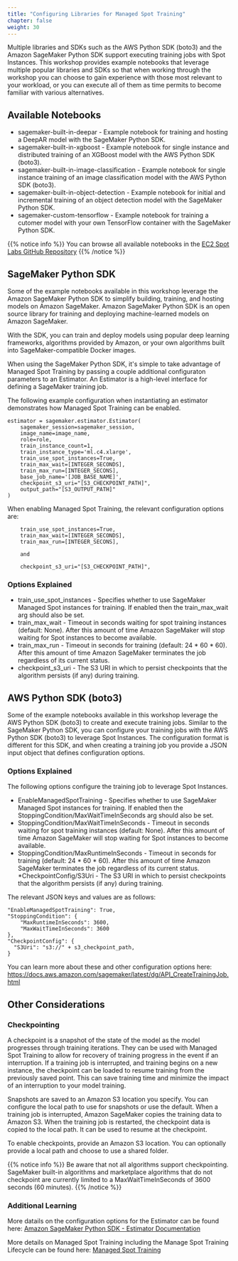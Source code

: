 ```yaml
---
title: "Configuring Libraries for Managed Spot Training"
chapter: false
weight: 30
---
```


Multiple libraries and SDKs such as the AWS Python SDK (boto3) and the Amazon SageMaker Python SDK support executing training jobs with Spot Instances. This workshop provides example notebooks that leverage multiple popular libraries and SDKs so that when working through the workshop you can choose to gain experience with those most relevant to your workload, or you can execute all of them as time permits to become familiar with various alternatives.

## Available Notebooks

* sagemaker-built-in-deepar - Example notebook for training and hosting a DeepAR model with the SageMaker Python SDK.
* sagemaker-built-in-xgboost - Example notebook for single instance and distributed training of an XGBoost model with the AWS Python SDK (boto3).
* sagemaker-built-in-image-classification - Example notebook for single instance training of an image classification model with the AWS Python SDK (boto3). 
* sagemaker-built-in-object-detection - Example notebook for initial and incremental training of an object detection model with the SageMaker Python SDK.
* sagemaker-custom-tensorflow - Example notebook for training a cutomer model with your own TensorFlow container with the SageMaker Python SDK.

{{% notice info %}} You can browse all available notebooks in the [EC2 Spot Labs GitHub Repository](https://github.com/awslabs/ec2-spot-labs/tree/master/ec2-spot-sagemaker-managed-spot-training) {{% /notice %}}

## SageMaker Python SDK

Some of the example notebooks available in this workshop leverage the Amazon SageMaker Python SDK to simplify building, training, and hosting models on Amazon SageMaker. Amazon SageMaker Python SDK is an open source library for training and deploying machine-learned models on Amazon SageMaker.

With the SDK, you can train and deploy models using popular deep learning frameworks, algorithms provided by Amazon, or your own algorithms built into SageMaker-compatible Docker images.

When using the SageMaker Python SDK, it's simple to take advantage of Managed Spot Training by passing a couple additional configuraton parameters to an Estimator. An Estimator is a high-level interface for defining a SageMaker training job.

The following example configuration when instantiating an estimator demonstrates how Managed Spot Training can be enabled.

```
estimator = sagemaker.estimator.Estimator(
    sagemaker_session=sagemaker_session,
    image_name=image_name,
    role=role,
    train_instance_count=1,
    train_instance_type='ml.c4.xlarge',
    train_use_spot_instances=True,
    train_max_wait=[INTEGER_SECONDS],
    train_max_run=[INTEGER_SECONS],
    base_job_name='[JOB_BASE_NAME]',
    checkpoint_s3_uri="[S3_CHECKPOINT_PATH]",
    output_path="[S3_OUTPUT_PATH]"
)
```

When enabling Managed Spot Training, the relevant configuration options are:

```
    train_use_spot_instances=True,
    train_max_wait=[INTEGER_SECONDS],
    train_max_run=[INTEGER_SECONS],

    and

    checkpoint_s3_uri="[S3_CHECKPOINT_PATH]",
```

### Options Explained

* train_use_spot_instances - Specifies whether to use SageMaker Managed Spot instances for training. If enabled then the train_max_wait arg should also be set.
* train_max_wait -  Timeout in seconds waiting for spot training instances (default: None). After this amount of time Amazon SageMaker will stop waiting for Spot instances to become available.
* train_max_run - Timeout in seconds for training (default: 24 * 60 * 60). After this amount of time Amazon SageMaker terminates the job regardless of its current status.
* checkpoint_s3_uri - The S3 URI in which to persist checkpoints that the algorithm persists (if any) during training.


## AWS Python SDK (boto3)

Some of the example notebooks available in this workshop leverage the AWS Python SDK (boto3) to create and execute training jobs. Similar to the SageMaker Python SDK, you can configure your training jobs with the AWS Python SDK (boto3) to leverage Spot Instances. The configuration format is different for this SDK, and when creating a training job you provide a JSON input object that defines configuration options.

### Options Explained

The following options configure the training job to leverage Spot Instances.

* EnableManagedSpotTraining - Specifies whether to use SageMaker Managed Spot instances for training. If enabled then the StoppingCondition/MaxWaitTimeInSeconds arg should also be set.
* StoppingCondition/MaxWaitTimeInSeconds - Timeout in seconds waiting for spot training instances (default: None). After this amount of time Amazon SageMaker will stop waiting for Spot instances to become available.
* StoppingCondition/MaxRuntimeInSeconds - Timeout in seconds for training (default: 24 * 60 * 60). After this amount of time Amazon SageMaker terminates the job regardless of its current status.
*CheckpointConfig/S3Uri - The S3 URI in which to persist checkpoints that the algorithm persists (if any) during training.

The relevant JSON keys and values are as follows:

    "EnableManagedSpotTraining": True,
    "StoppingCondition": {
        "MaxRuntimeInSeconds": 3600,
        "MaxWaitTimeInSeconds": 3600
    },
    "CheckpointConfig": { 
      "S3Uri": "s3://" + s3_checkpoint_path,
    }

You can learn more about these and other configuration options here: https://docs.aws.amazon.com/sagemaker/latest/dg/API_CreateTrainingJob.html

## Other Considerations

### Checkpointing

A checkpoint is a snapshot of the state of the model as the model progresses through training iterations. They can be used with Managed Spot Training to allow for recovery of training progress in the event if an interruption. If a training job is interrupted, and training begins on a new instance, the checkpoint can be loaded to resume training from the previously saved point. This can save training time and minimize the impact of an interruption to your model training.

Snapshots are saved to an Amazon S3 location you specify. You can configure the local path to use for snapshots or use the default. When a training job is interrupted, Amazon SageMaker copies the training data to Amazon S3. When the training job is restarted, the checkpoint data is copied to the local path. It can be used to resume at the checkpoint.

To enable checkpoints, provide an Amazon S3 location. You can optionally provide a local path and choose to use a shared folder.

{{% notice info %}} Be aware that not all algorithms support checkpointing. SageMaker built-in algorithms and marketplace algorithms that do not checkpoint are currently limited to a MaxWaitTimeInSeconds of 3600 seconds (60 minutes). {{% /notice %}}

### Additional Learning

More datails on the configuration options for the Estimator can be found here: [Amazon SageMaker Python SDK - Estimator Documentation](https://sagemaker.readthedocs.io/en/stable/estimators.html)

More details on Managed Spot Training including the Manage Spot Training Lifecycle can be found here: [Managed Spot Training](https://docs.aws.amazon.com/sagemaker/latest/dg/model-managed-spot-training.html)